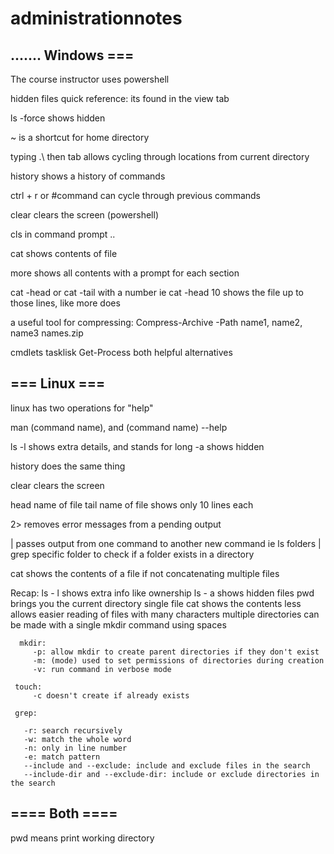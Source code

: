 # administrationnotes

....... Windows === 
-
The course instructor uses powershell

hidden files quick reference: its found in the view tab

ls -force shows hidden

~ is a shortcut for home directory

typing .\ then tab allows cycling through locations from current directory

history shows a history of commands

ctrl + r or #command can cycle through previous commands

clear clears the screen (powershell)

cls in command prompt ..

cat shows contents of file

more shows all contents with a prompt for each section

cat -head or cat -tail with a number ie cat -head 10 shows the file up to those lines, like more does 

a useful tool for compressing: Compress-Archive -Path name1, name2, name3 names.zip

cmdlets
   tasklisk
   Get-Process
   both helpful alternatives

=== Linux === 
-
linux has two operations for "help"

man (command name), and (command name) --help

ls -l shows extra details, and stands for long
   -a shows hidden
   
history does the same thing

clear clears the screen

head name of file
tail name of file shows only 10 lines each

2> removes error messages from a pending output

| passes output from one command to another new command
   ie ls folders | grep specific folder to check if a folder exists in a directory
   
cat shows the contents of a file if not concatenating multiple files

   Recap:
      ls - l shows extra info like ownership
      ls - a shows hidden files
      pwd brings you the current directory
      single file cat shows the contents
      less allows easier reading of files with many characters
      multiple directories can be made with a single mkdir command using spaces
      
      mkdir:  
         -p: allow mkdir to create parent directories if they don't exist
         -m: (mode) used to set permissions of directories during creation
         -v: run command in verbose mode
     
     touch:
         -c doesn't create if already exists
         
     grep:
     
       -r: search recursively
       -w: match the whole word
       -n: only in line number
       -e: match pattern
       --include and --exclude: include and exclude files in the search
       --include-dir and --exclude-dir: include or exclude directories in the search

==== Both ====
-
pwd means print working directory

